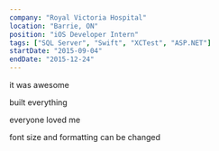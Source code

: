 ```yaml
---
company: "Royal Victoria Hospital"
location: "Barrie, ON"
position: "iOS Developer Intern"
tags: ["SQL Server", "Swift", "XCTest", "ASP.NET"]
startDate: "2015-09-04"
endDate: "2015-12-24"
---
```


it was awesome

built everything

everyone loved me

font size and formatting can be changed
